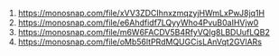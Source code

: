 1. https://monosnap.com/file/xVV3ZDCIhnxzmqzyjHWmLxPwJ8jq1H
2. https://monosnap.com/file/e6Ahdfidf7LQyyWho4PvuB0aIHVjw0
3. https://monosnap.com/file/m6W6FACDV5B4RfyVQIg8LBDUufLQB2
4. https://monosnap.com/file/oMb56ltPRdMQUGCisLAnVqt2GVlARs
